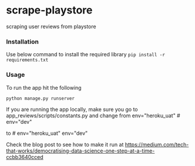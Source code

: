 # scrape-playstore
scraping user reviews from playstore

### Installation
Use below command to install the required library
`pip install -r requirements.txt`

### Usage
To run the app hit the following

`python manage.py runserver`


If you are running the app locally, make sure you go to app_reviews/scripts/constants.py and change
from
env="heroku_uat"
\# env="dev"

to
\# env="heroku_uat"
env="dev"

Check the blog post to see how to make it run at
https://medium.com/tech-that-works/democratising-data-science-one-step-at-a-time-ccbb3640cced
